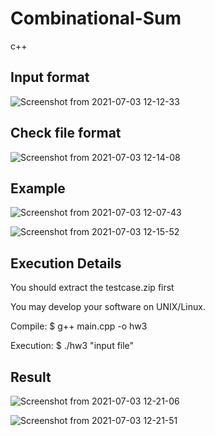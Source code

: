 # Combinational-Sum
c++
## Input format

![Screenshot from 2021-07-03 12-12-33](https://user-images.githubusercontent.com/66109376/124342665-1116a080-dbf8-11eb-9ca6-b5b9bbb39ecb.png)
## Check file format

![Screenshot from 2021-07-03 12-14-08](https://user-images.githubusercontent.com/66109376/124342678-33102300-dbf8-11eb-9321-bbc141611675.png)
## Example

![Screenshot from 2021-07-03 12-07-43](https://user-images.githubusercontent.com/66109376/124342687-4cb16a80-dbf8-11eb-98b7-116bfe50f007.png)

![Screenshot from 2021-07-03 12-15-52](https://user-images.githubusercontent.com/66109376/124342713-779bbe80-dbf8-11eb-89bc-274fcd64ed6a.png)
## Execution Details
You should extract the testcase.zip first

You may develop your software on UNIX/Linux.

Compile: $ g++ main.cpp -o hw3

Execution: $ ./hw3 "input file"
## Result

![Screenshot from 2021-07-03 12-21-06](https://user-images.githubusercontent.com/66109376/124342796-348e1b00-dbf9-11eb-808d-c08acb51ba26.png)

![Screenshot from 2021-07-03 12-21-51](https://user-images.githubusercontent.com/66109376/124342809-4a034500-dbf9-11eb-86d0-27782f4ea1c3.png)
